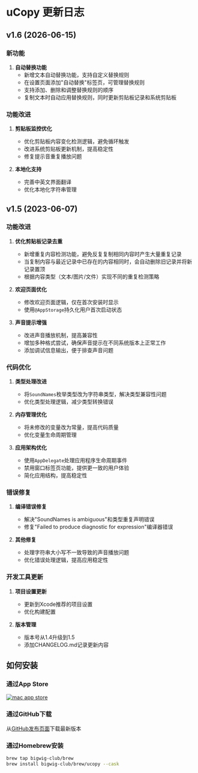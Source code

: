 # uCopy 更新日志

## v1.6 (2026-06-15)

### 新功能

1. **自动替换功能**
   - 新增文本自动替换功能，支持自定义替换规则
   - 在设置页面添加"自动替换"标签页，可管理替换规则
   - 支持添加、删除和调整替换规则的顺序
   - 复制文本时自动应用替换规则，同时更新剪贴板记录和系统剪贴板

### 功能改进

1. **剪贴板监控优化**
   - 优化剪贴板内容变化检测逻辑，避免循环触发
   - 改进系统剪贴板更新机制，提高稳定性
   - 修复提示音重复播放问题

2. **本地化支持**
   - 完善中英文界面翻译
   - 优化本地化字符串管理

## v1.5 (2023-06-07)

### 功能改进

1. **优化剪贴板记录去重**
   - 新增重复内容检测功能，避免反复复制相同内容时产生大量重复记录
   - 当复制内容与最近记录中已存在的内容相同时，会自动删除旧记录并将新记录置顶
   - 根据内容类型（文本/图片/文件）实现不同的重复检测策略

2. **欢迎页面优化**
   - 修改欢迎页面逻辑，仅在首次安装时显示
   - 使用`@AppStorage`持久化用户首次启动状态

3. **声音提示增强**
   - 改进声音播放机制，提高兼容性
   - 增加多种格式尝试，确保声音提示在不同系统版本上正常工作
   - 添加调试信息输出，便于排查声音问题

### 代码优化

1. **类型处理改进**
   - 将`SoundNames`枚举类型改为字符串类型，解决类型兼容性问题
   - 优化类型处理逻辑，减少类型转换错误

2. **内存管理优化**
   - 将未修改的变量改为常量，提高代码质量
   - 优化变量生命周期管理

3. **应用架构优化**
   - 使用`AppDelegate`处理应用程序生命周期事件
   - 禁用窗口标签页功能，提供更一致的用户体验
   - 简化应用结构，提高稳定性

### 错误修复

1. **编译错误修复**
   - 解决"SoundNames is ambiguous"和类型重复声明错误
   - 修复"Failed to produce diagnostic for expression"编译器错误

2. **其他修复**
   - 处理字符串大小写不一致导致的声音播放问题
   - 优化错误处理逻辑，提高应用稳定性

### 开发工具更新

1. **项目设置更新**
   - 更新到Xcode推荐的项目设置
   - 优化构建配置

2. **版本管理**
   - 版本号从1.4升级到1.5
   - 添加CHANGELOG.md记录更新内容

## 如何安装

### 通过App Store
[![mac app store](https://developer.apple.com/app-store/marketing/guidelines/images/badge-download-on-the-mac-app-store.svg)](https://apps.apple.com/cn/app/ucopy/id6444760480?l=en&mt=12)

### 通过GitHub下载
从[GitHub发布页面](https://github.com/FaiChou/uCopy/releases)下载最新版本

### 通过Homebrew安装
```bash
brew tap bigwig-club/brew
brew install bigwig-club/brew/ucopy --cask
``` 